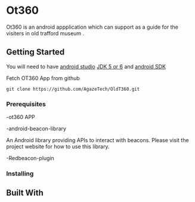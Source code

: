 # Ot360
Ot360 is an android appplication which can support as a guide for the visiters in old trafford museum .

## Getting Started
You will need to have [android studio](https://developer.android.com/studio/index.html)  [JDK 5 or 6](http://www.oracle.com/technetwork/java/javase/downloads/index.html)  and [android SDK](https://developer.android.com/studio/index.html)

Fetch OT360 App from github
```
git clone https://github.com/AgazeTech/OldT360.git

```
### Prerequisites

-ot360 APP

-android-beacon-library

An Android library providing APIs to interact with beacons. Please visit the project website for how to use this library.


-Redbeacon-plugin

### Installing
## Built With


